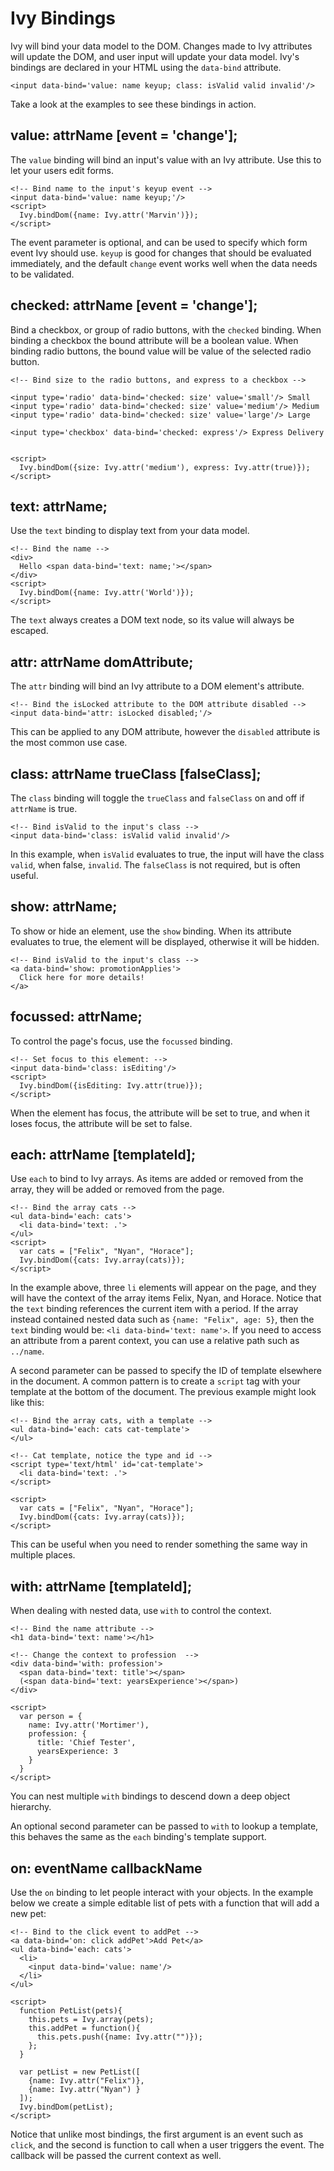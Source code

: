 Ivy Bindings
============

Ivy will bind your data model to the DOM.  Changes made to Ivy attributes will update the DOM,
and user input will update your data model.  Ivy's bindings are declared in your HTML using the
`data-bind` attribute.

    <input data-bind='value: name keyup; class: isValid valid invalid'/>
    
Take a look at the examples to see these bindings in action.

value: attrName [event = 'change'];
-----------------------------------

The `value` binding will bind an input's value with an Ivy attribute.  Use this to let your users
edit forms.
    
    <!-- Bind name to the input's keyup event -->
    <input data-bind='value: name keyup;'/>
    <script>
      Ivy.bindDom({name: Ivy.attr('Marvin')});
    </script>
    
The event parameter is optional, and can be used to specify which form event Ivy should use.
`keyup` is good for changes that should be evaluated immediately, and the default `change` 
event works well when the data needs to be validated.

checked: attrName [event = 'change'];
-------------------------------------

Bind a checkbox, or group of radio buttons, with the `checked` binding.  When binding a checkbox
the bound attribute will be a boolean value.  When binding radio buttons, the bound value will be
value of the selected radio button.

    <!-- Bind size to the radio buttons, and express to a checkbox -->
    
    <input type='radio' data-bind='checked: size' value='small'/> Small
    <input type='radio' data-bind='checked: size' value='medium'/> Medium
    <input type='radio' data-bind='checked: size' value='large'/> Large
    
    <input type='checkbox' data-bind='checked: express'/> Express Delivery
    
    
    <script>
      Ivy.bindDom({size: Ivy.attr('medium'), express: Ivy.attr(true)});
    </script>

text: attrName;
-----------

Use the `text` binding to display text from your data model.

    <!-- Bind the name -->
    <div>
      Hello <span data-bind='text: name;'></span>
    </div>
    <script>
      Ivy.bindDom({name: Ivy.attr('World')});
    </script>
    
The `text` always creates a DOM text node, so its value will always be escaped.

attr: attrName domAttribute;
----------------------------

The `attr` binding will bind an Ivy attribute to a DOM element's attribute.

    <!-- Bind the isLocked attribute to the DOM attribute disabled -->
    <input data-bind='attr: isLocked disabled;'/>
    
This can be applied to any DOM attribute, however the `disabled` attribute
is the most common use case.

class: attrName trueClass [falseClass];
---------------------------------------

The `class` binding will toggle the `trueClass` and `falseClass` on
and off if `attrName` is true.

    <!-- Bind isValid to the input's class -->
    <input data-bind='class: isValid valid invalid'/>
    
In this example, when `isValid` evaluates to true, the input will have
the class `valid`, when false, `invalid`.  The `falseClass` is not
required, but is often useful.

show: attrName;
---------------

To show or hide an element, use the `show` binding.  When its attribute evaluates to
true, the element will be displayed, otherwise it will be hidden.

    <!-- Bind isValid to the input's class -->
    <a data-bind='show: promotionApplies'>
      Click here for more details!
    </a>
    
focussed: attrName;
-------------------
To control the page's focus, use the `focussed` binding.

    <!-- Set focus to this element: -->
    <input data-bind='class: isEditing'/>
    <script>
      Ivy.bindDom({isEditing: Ivy.attr(true)});
    </script>

When the element has focus, the attribute will be set to true, and when it loses
focus, the attribute will be set to false.

each: attrName [templateId];
----------------------------

Use `each` to bind to Ivy arrays.  As items are added or removed from the array,
they will be added or removed from the page.

    <!-- Bind the array cats -->
    <ul data-bind='each: cats'>
      <li data-bind='text: .'>
    </ul>
    <script>
      var cats = ["Felix", "Nyan", "Horace"];
      Ivy.bindDom({cats: Ivy.array(cats)});
    </script>
    
In the example above, three `li` elements will appear on the page, and they will
have the context of the array items Felix, Nyan, and Horace. Notice that the `text`
binding references the current item with a period.  If the array instead contained 
nested data such as `{name: "Felix", age: 5}`, then the `text` binding would be: 
`<li data-bind='text: name'>`.  If you need to access an attribute from a parent 
context, you can use a relative path such as `../name`.

A second parameter can be passed to specify the ID of template elsewhere in the 
document.  A common pattern is to create a `script` tag with your template at the 
bottom of the document.  The previous example might look like this:

    <!-- Bind the array cats, with a template -->
    <ul data-bind='each: cats cat-template'>
    </ul>
    
    <!-- Cat template, notice the type and id -->
    <script type='text/html' id='cat-template'>
      <li data-bind='text: .'>
    </script>
    
    <script>
      var cats = ["Felix", "Nyan", "Horace"];
      Ivy.bindDom({cats: Ivy.array(cats)});
    </script>

This can be useful when you need to render something the same way in multiple
places.
  
with: attrName [templateId];
---------------

When dealing with nested data, use `with` to control the context.

    <!-- Bind the name attribute -->
    <h1 data-bind='text: name'></h1>
    
    <!-- Change the context to profession  -->
    <div data-bind='with: profession'>
      <span data-bind='text: title'></span>
      (<span data-bind='text: yearsExperience'></span>)
    </div>
    
    <script>
      var person = {
        name: Ivy.attr('Mortimer'),
        profession: {
          title: 'Chief Tester',
          yearsExperience: 3
        }
      }
    </script>

You can nest multiple `with` bindings to descend down a deep object hierarchy.

An optional second parameter can be passed to `with` to lookup a template, this
behaves the same as the `each` binding's template support.

on: eventName callbackName
--------------------------
Use the `on` binding to let people interact with your objects.  In the example
below we create a simple editable list of pets with a function that will add a new pet:

    <!-- Bind to the click event to addPet -->
    <a data-bind='on: click addPet'>Add Pet</a>
    <ul data-bind='each: cats'>
      <li>
        <input data-bind='value: name'/>
      </li>
    </ul>
    
    <script>
      function PetList(pets){
        this.pets = Ivy.array(pets);
        this.addPet = function(){
          this.pets.push({name: Ivy.attr("")});
        };
      }
      
      var petList = new PetList([
        {name: Ivy.attr("Felix")},
        {name: Ivy.attr("Nyan") }
      ]);
      Ivy.bindDom(petList);
    </script>

Notice that unlike most bindings, the first argument is an event such as `click`, and the
second is function to call when a user triggers the event.  The callback will be passed the
current context as well.